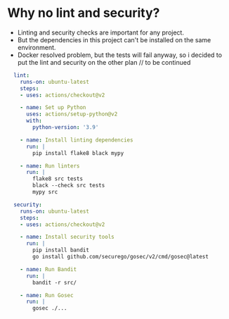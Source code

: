 # Why no lint and security?
- Linting and security checks are important for any project.
- But the dependencies in this project can't be installed on the same environment.
- Docker resolved problem, but the tests will fail anyway, so i decided to put the lint and security on the other plan // to be continued

```yml
  lint:
    runs-on: ubuntu-latest
    steps:
    - uses: actions/checkout@v2

    - name: Set up Python
      uses: actions/setup-python@v2
      with:
        python-version: '3.9'

    - name: Install linting dependencies
      run: |
        pip install flake8 black mypy

    - name: Run linters
      run: |
        flake8 src tests
        black --check src tests
        mypy src

  security:
    runs-on: ubuntu-latest
    steps:
    - uses: actions/checkout@v2

    - name: Install security tools
      run: |
        pip install bandit
        go install github.com/securego/gosec/v2/cmd/gosec@latest

    - name: Run Bandit
      run: |
        bandit -r src/

    - name: Run Gosec
      run: |
        gosec ./...
        
